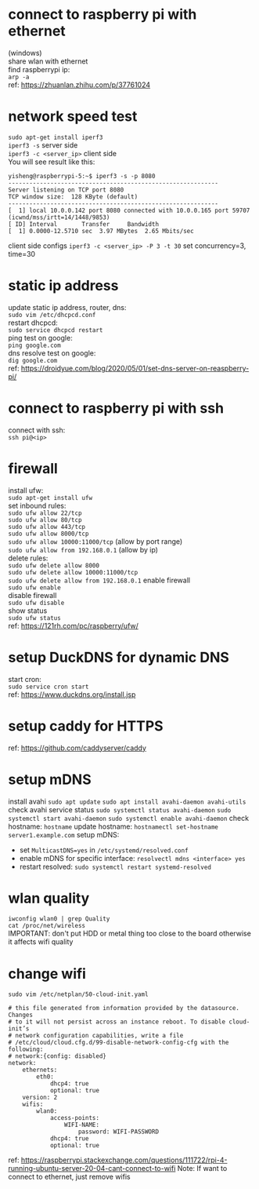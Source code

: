 # connect to raspberry pi with ethernet
(windows)  
share wlan with ethernet  
find raspberrypi ip:   
`arp -a`  
ref: https://zhuanlan.zhihu.com/p/37761024  

# network speed test
`sudo apt-get install iperf3`   
`iperf3 -s` server side   
`iperf3 -c <server_ip>` client side   
You will see result like this:   
```
yisheng@raspberrypi-5:~$ iperf3 -s -p 8080
------------------------------------------------------------
Server listening on TCP port 8080
TCP window size:  128 KByte (default)
------------------------------------------------------------
[  1] local 10.0.0.142 port 8080 connected with 10.0.0.165 port 59707 (icwnd/mss/irtt=14/1448/9853)
[ ID] Interval       Transfer     Bandwidth
[  1] 0.0000-12.5710 sec  3.97 MBytes  2.65 Mbits/sec
```
client side configs
`iperf3 -c <server_ip> -P 3 -t 30` set concurrency=3, time=30

# static ip address
update static ip address, router, dns:  
`sudo vim /etc/dhcpcd.conf`  
restart dhcpcd:  
`sudo service dhcpcd restart`  
ping test on google:  
`ping google.com`  
dns resolve test on google:  
`dig google.com`  
ref: https://droidyue.com/blog/2020/05/01/set-dns-server-on-reaspberry-pi/

# connect to raspberry pi with ssh
connect with ssh:  
`ssh pi@<ip>`  

# firewall
install ufw:  
`sudo apt-get install ufw`  
set inbound rules:  
`sudo ufw allow 22/tcp`  
`sudo ufw allow 80/tcp`  
`sudo ufw allow 443/tcp`  
`sudo ufw allow 8000/tcp`  
`sudo ufw allow 10000:11000/tcp` (allow by port range)  
`sudo ufw allow from 192.168.0.1` (allow by ip)  
delete rules:  
`sudo ufw delete allow 8000`  
`sudo ufw delete allow 10000:11000/tcp`  
`sudo ufw delete allow from 192.168.0.1`
enable firewall  
`sudo ufw enable`  
disable firewall  
`sudo ufw disable`  
show status  
`sudo ufw status`  
ref: https://121rh.com/pc/raspberry/ufw/

# setup DuckDNS for dynamic DNS
start cron:  
`sudo service cron start`  
ref: https://www.duckdns.org/install.jsp  

# setup caddy for HTTPS
ref: https://github.com/caddyserver/caddy

# setup mDNS
install avahi
`sudo apt update`
`sudo apt install avahi-daemon avahi-utils`
check avahi service status
`sudo systemctl status avahi-daemon`
`sudo systemctl start avahi-daemon`
`sudo systemctl enable avahi-daemon`
check hostname:
`hostname`
update hostname:
`hostnamectl set-hostname server1.example.com`
setup mDNS:
- set `MulticastDNS=yes` in `/etc/systemd/resolved.conf`
- enable mDNS for specific interface: `resolvectl mdns <interface> yes`
- restart resolved: `sudo systemctl restart systemd-resolved`

# wlan quality
`iwconfig wlan0 | grep Quality`   
`cat /proc/net/wireless`   
IMPORTANT: don't put HDD or metal thing too close to the board otherwise it affects wifi quality 

# change wifi
`sudo vim /etc/netplan/50-cloud-init.yaml`

```
# this file generated from information provided by the datasource. Changes
# to it will not persist across an instance reboot. To disable cloud-init’s
# network configuration capabilities, write a file 
# /etc/cloud/cloud.cfg.d/99-disable-network-config-cfg with the following:
# network:{config: disabled}
network:
    ethernets:
        eth0:
            dhcp4: true
            optional: true
    version: 2
    wifis:
        wlan0:
            access-points:
                WIFI-NAME:
                    password: WIFI-PASSWORD
            dhcp4: true
            optional: true
```
ref: https://raspberrypi.stackexchange.com/questions/111722/rpi-4-running-ubuntu-server-20-04-cant-connect-to-wifi
Note: If want to connect to ethernet, just remove wifis